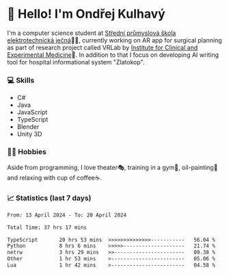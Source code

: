 # 👋 Hello! I'm Ondřej Kulhavý

I'm a computer science student at [Střední průmyslová škola elektrotechnická ječná](https://www.spsejecna.cz/)👨‍🎓, currently working on AR app for surgical planning as part of research project called VRLab by [Institute for Clinical and Experimental Medicine](https://www.ikem.cz/en/)🏥.
In addition to that I focus on developing AI writing tool for hospital informational system "Zlatokop".

### 💻 Skills
- C#
- Java
- JavaScript
- TypeScript
- Blender
- Unity 3D

### 🏋️‍♂️ Hobbies

Aside from programming, I love theater🎭, training in a gym💪, oil-painting🎨 and relaxing with cup of coffee☕.
### 📈 Statistics (last 7 days)
<!--START_SECTION:waka-->

```txt
From: 13 April 2024 - To: 20 April 2024

Total Time: 37 hrs 17 mins

TypeScript       20 hrs 53 mins  >>>>>>>>>>>>>>-----------   56.04 %
Python           8 hrs 6 mins    >>>>>--------------------   21.74 %
netrw            3 hrs 29 mins   >>-----------------------   09.38 %
Other            1 hr 53 mins    >------------------------   05.06 %
Lua              1 hr 42 mins    >------------------------   04.58 %
```

<!--END_SECTION:waka-->



